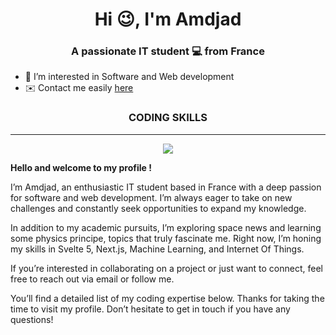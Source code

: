<h1 align="center">Hi 😉, I'm Amdjad</h1>
<h3 align="center">A passionate IT student 💻 from France</h3>

* 🚀 I’m interested in Software and Web development
* ✉️ Contact me easily <a href="mailto:amdjad9857@gmail.com">here</a>

<h3 align="center">CODING SKILLS</h3>

---

<p align="center">
  <a href="https://skillicons.dev">
    <img src="https://skillicons.dev/icons?i=py,php,git,html,css,js,svelte,graphql,c,java,linux,mongodb,bash,nodejs,react"/>
  </a>
</p>

**Hello and welcome to my profile !**

I’m Amdjad, an enthusiastic IT student based in France with a deep passion for software and web development. I’m always eager to take on new challenges and constantly seek opportunities to expand my knowledge.

In addition to my academic pursuits, I’m exploring space news and learning some physics principe, topics that truly fascinate me. Right now, I’m honing my skills in Svelte 5, Next.js, Machine Learning, and Internet Of Things.

If you’re interested in collaborating on a project or just want to connect, feel free to reach out via email or follow me.

You’ll find a detailed list of my coding expertise below. Thanks for taking the time to visit my profile. Don’t hesitate to get in touch if you have any questions!
